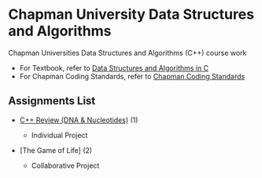 # Chapman University Data Structures and Algorithms
Chapman Universities Data Structures and Algorithms (C++) course work

- For Textbook, refer to [Data Structures and Algorithms in C](data-structures-and-algorithms-in-c.pdf)
- For Chapman Coding Standards, refer to [Chapman Coding Standards](ChapmanCodingStandards.pdf)

## Assignments List
- [C++ Review (DNA & Nucleotides)](Assignment1/) (1)
	- Individual Project

- [The Game of Life] (2)
	- Collaborative Project

  
